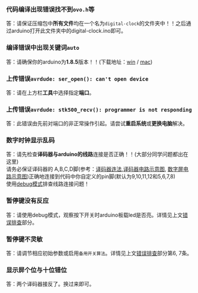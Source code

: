 ### 代码编译出现错误找不到`ovo.h`等
答：请保证压缩包中**所有文件**均在一个名为`digital-clock`的文件夹中！！之后通过arduino打开此文件夹中的digital-clock.ino即可。

### 编译错误中出现关键词`auto`
答：请确保你的arduino为**1.8.5**版本！！(下载地址：[win](https://cloud.yimian.xyz/install/arduino/1.8.5/arduino-1.8.5-windows.zip) / [mac](https://cloud.yimian.xyz/install/arduino/1.8.5/arduino-1.8.5-macosx.zip))

### 上传错误`avrdude: ser_open(): can't open device`
答：请在上方栏**工具**中选择指定**端口**。

### 上传错误`avrdude: stk500_recv(): programmer is not responding`
答：此错误由先前对端口的非正常操作引起。请尝试**重启系统**或**更换电脑**解决。

### 数字时钟显示乱码
答：请先检查**译码器与arduino的线路**连接是否正确！！(大部分同学问题都出在这里)<br/>
请务必保证译码器的 A,B,C,D脚(参考：[译码器连法](/instro#译码器连法),[译码器电路示意图](/attach#译码器电路示意图), [数字屏电路示意图](/attach#数字屏电路示意图))正确地连接到代码中你自定义的pin脚(默认为9,10,11,12和5,6,7,8)<br/>
使用[debug模式](/debug)排查线路连接问题！

### 暂停键没有反应
答：请使用debug模式，观察按下开关时arduino板载led是否亮。详情见上文[错误排查](/debug)部分。

### 暂停键不灵敏
答：请调节相应初始参数或启用`备用开关算法`。详情见上文[错误排查](/debug)部分第6, 7条。

### 显示屏个位与十位错位
答：两个译码器接反了。换过来即可。
